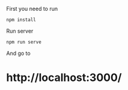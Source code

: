 First you need to run
```
npm install
```
Run server 
```
npm run serve
```
 And go to
# http://localhost:3000/
